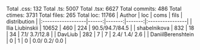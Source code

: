 Total .css: 132
Total .ts: 5007
Total .tsx: 6627
Total commits: 486
Total ctimes: 3731
Total files: 265
Total loc: 11766
| Author            |   loc |   coms |   fils |  distribution   |
|:------------------|------:|-------:|-------:|:----------------|
| Ilia Liubinskii   | 10652 |    460 |    224 | 90.5/94.7/84.5  |
| shabelnikova      |   832 |     18 |     34 | 7.1/ 3.7/12.8   |
| DavLiub           |   282 |      7 |      7 | 2.4/ 1.4/ 2.6   |
| DaniilBerenshtein |     0 |      1 |      0 | 0.0/ 0.2/ 0.0   |
